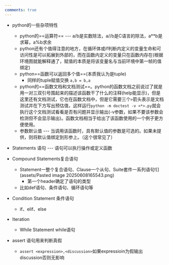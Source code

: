 ```yaml
---
comments: true
---
```


- python的一些杂项特性
	- python的==运算符== --- a/b是实数除法，a//b是C语言的除法，a\*\*b是求幂，a%b求余
	- python还有个值得注意的地方，在循环体或if判断内定义的变量生命和可访问性是可以拓展到外部的，而在函数内定义的变量只在函数内存在(根据环境图就能解释通了，赋值的本质是将该变量名与当前环境中第一帧的值绑定)
	- python==函数可以返回多个值==(本质我认为是tuple)
		- 同样的tuple赋值交换 `a,b = b,a`
	- python的==函数文档和文档测试==。python的函数文档之前说过了就是用一对三双引号围起来的描述该函数干了什么的注释(help能显示)，但是这里还有文档测试，它也在函数文档中，但是它需要三个`>`箭头表示是文档测试并在下方写出预估值，这样运行`python -m doctest -v <*>.py`就会执行这个文档测试看看是否有问题并显示输出(-v参数，如果不要该参数会检测但不会显示输出)。函数文档相当于给出了该函数使用的一个例子更方便使用。
	- 参数默认值 --- 当调用该函数时，具有默认值的参数是可选的。如果未提供，则将默认值绑定到形参上。（这个很常见了）


- Statements 语句 --- 语句可以执行操作或定义函数

- Compound Statements复合语句
	- Statement一整个复合语句、Clause一个从句、Suite套件一系列语句![](assets/Pasted image 20250608165543.png)
		- 第一个header确定了语句的类型
	- 比如def语句、条件语句、循环语句等


- Condition Statement 条件语句
	- if、elif、else
- Iteration
	- While Statement while语句

- assert 语句用来判断真假
	- `assert <expression>,<discussion>`如果expressioin为假输出discussion否则无影响